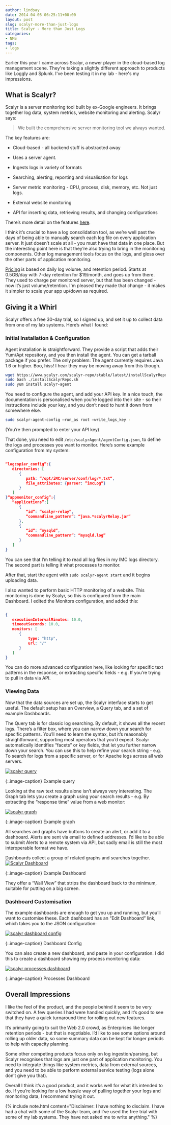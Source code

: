 ```yaml
---
author: lindsay
date: 2014-04-05 06:25:11+00:00
layout: post
slug: scalyr-more-than-just-logs
title: Scalyr - More than Just Logs
categories:
- NMS
tags:
- logs
---
```


Earlier this year I came across Scalyr, a newer player in the cloud-based log management scene. They're taking a slightly different approach to products like Loggly and Splunk. I've been testing it in my lab - here's my impressions.



## What is Scalyr?


Scalyr is a server monitoring tool built by ex-Google engineers. It brings together log data, system metrics, website monitoring and alerting. Scalyr says:


> We built the comprehensive server monitoring tool we always wanted.


The key features are:


  * Cloud-based - all backend stuff is abstracted away

  * Uses a server agent.

  * Ingests logs in variety of formats

  * Searching, alerting, reporting and visualisation for logs

  * Server metric monitoring - CPU, process, disk, memory, etc. Not just logs.

  * External website monitoring

  * API for inserting data, retrieving results, and changing configurations


There’s more detail on the features [here](https://www.scalyr.com/features).

I think it’s crucial to have a log consolidation tool, as we’re well past the days of being able to manually search each log file on every application server. It just doesn’t scale at all - you must have that data in one place. But the interesting point here is that they’re also trying to bring in the monitoring components. Other log management tools focus on the logs, and gloss over the other parts of application monitoring.

[Pricing](https://www.scalyr.com/pricing) is based on daily log volume, and retention period. Starts at 0.5GB/day with 7-day retention for $19/month, and goes up from there. They used to charge per monitored server, but that has been changed - now it’s just volume/retention. I'm pleased they made that change - it makes it simpler to scale your app up/down as required.


## Giving it a Whirl



Scalyr offers a free 30-day trial, so I signed up, and set it up to collect data from one of my lab systems. Here’s what I found:


### Initial Installation & Configuration


Agent installation is straightforward. They provide a script that adds their Yum/Apt repository, and you then install the agent. You can get a tarball package if you prefer. The only problem: The agent currently requires Java 1.6 or higher. Boo, hiss! I hear they may be moving away from this though.


```bash
wget https://www.scalyr.com/scalyr-repo/stable/latest/installScalyrRepo.sh
sudo bash ./installScalyrRepo.sh
sudo yum install scalyr-agent
```


You need to configure the agent, and add your API key. In a nice touch, the documentation is personalised when you’re logged into their site - so their instructions include your key, and you don’t need to hunt it down from somewhere else.


```bash
sudo scalyr-agent-config –run_as root –write_logs_key -
```


(You’re then prompted to enter your API key)

That done, you need to edit `/etc/scalyrAgent/agentConfig.json`, to define the logs and processes you want to monitor. Here’s some example configuration from my system:


```json

“logcopier_config”:{
   directories: [
      {
         path: “/opt/iMC/server/conf/log/*.txt“,
         file_attributes: {parser: ”imcLog“}
      }
   ]
}“appmonitor_config”:{
   “applications”:[
      {
         “id”: “scalyr-relay”,
         “commandline_pattern”: “java.*scalyrRelay.jar”
      },
      {
         “id”: “mysqld”,
         “commandline_pattern”: “mysqld.log”
      }
   ]
}
```


You can see that I’m telling it to read all log files in my IMC logs directory. The second part is telling it what processes to monitor.

After that, start the agent with `sudo scalyr-agent start` and it begins uploading data.

I also wanted to perform basic HTTP monitoring of a website. This monitoring is done by Scalyr, so this is configured from the main Dashboard. I edited the Monitors configuration, and added this:


```json

{
   executionIntervalMinutes: 10.0,
   timeoutSeconds: 10.0,
   monitors: [
      {
          type: "http",
          url: "/"
      }
   ]
}
```


You can do more advanced configuration here, like looking for specific text patterns in the response, or extracting specific fields - e.g. If you’re trying to pull in data via API.



### Viewing Data



Now that the data sources are set up, the Scalyr interface starts to get useful. The default setup has an Overview, a Query tab, and a set of example Dashboards.

The Query tab is for classic log searching. By default, it shows all the recent logs. There’s a filter box, where you can narrow down your search for specific patterns. You’ll need to learn the syntax, but it’s reasonably straightforward, supporting most operators that you’d expect. Scalyr automatically identifies “facets” or key fields, that let you further narrow down your search. You can use this to help refine your search string - e.g. To search for logs from a specific server, or for Apache logs across all web servers.

[![scalyr query](/assets/2014/04/scalyr-query.jpg)](/assets/2014/04/scalyr-query.jpg)

{:.image-caption}
Example query

Looking at the raw text results alone isn’t always very interesting. The Graph tab lets you create a graph using your search results - e.g. By extracting the “response time” value from a web monitor:

[![scalyr graph](/assets/2014/04/scalyr-graph.png)](/assets/2014/04/scalyr-graph.png)

{:.image-caption}
Example graph

All searches and graphs have buttons to create an alert, or add it to a dashboard. Alerts are sent via email to defined addresses. I’d like to be able to submit Alerts to a remote system via API, but sadly email is still the most interoperable format we have.

Dashboards collect a group of related graphs and searches together.
[![Scalyr Dashboard](/assets/2014/04/Scalyr-Dashboard.png)](/assets/2014/04/Scalyr-Dashboard.png)

{:.image-caption}
Example Dashboard

They offer a “Wall View” that strips the dashboard back to the minimum, suitable for putting on a big screen.



### Dashboard Customisation



The example dashboards are enough to get you up and running, but you’ll want to customise these. Each dashboard has an “Edit Dashboard” link, which takes you to the JSON configuration:

[![scalyr dashboard config](/assets/2014/04/scalyr-dashboard-config.png)](/assets/2014/04/scalyr-dashboard-config.png)

{:.image-caption}
Dashboard Config

You can also create a new dashboard, and paste in your configuration. I did this to create a dashboard showing my process monitoring data:

[![scalyr processes dashboard](/assets/2014/04/scalyr-processes-dashboard.png)](/assets/2014/04/scalyr-processes-dashboard.png)

{:.image-caption}
Processes Dashboard



## Overall Impressions



I like the feel of the product, and the people behind it seem to be very switched on. A few queries I had were handled quickly, and it’s good to see that they have a quick turnaround time for rolling out new features.

It’s primarily going to suit the Web 2.0 crowd, as Enterprises like longer retention periods - but that is negotiable. I’d like to see some options around rolling up older data, so some summary data can be kept for longer periods to help with capacity planning.

Some other competing products focus only on log ingestion/parsing, but Scalyr recognises that logs are just one part of application monitoring. You need to integrate things like system metrics, data from external sources, and you need to be able to perform external service testing (logs alone don’t give you that).

Overall I think it’s a good product, and it works well for what it’s intended to do. If you’re looking for a low hassle way of pulling together your logs and monitoring data, I recommend trying it out.

{% include note.html content="Disclaimer: I have nothing to disclaim. I have had a chat with some of the Scalyr team, and I’ve used the free trial with some of my lab systems. They have not asked me to write anything." %}

